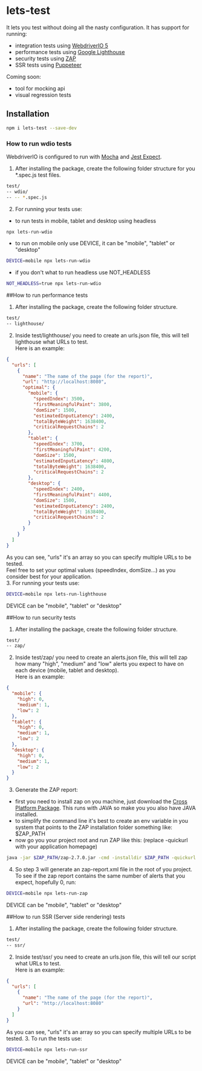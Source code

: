 # lets-test
It lets you test without doing all the nasty configuration. It has support for running:
* integration tests using [WebdriverIO 5](https://webdriver.io/)
* performance tests using [Google Lighthouse](https://developers.google.com/web/tools/lighthouse/)
* security tests using [ZAP](https://www.owasp.org/index.php/OWASP_Zed_Attack_Proxy_Project)
* SSR tests using [Puppeteer](https://developers.google.com/web/tools/puppeteer/)

Coming soon:
* tool for mocking api
* visual regression tests

## Installation
```bash
npm i lets-test --save-dev
```

### How to run wdio tests
WebdriverIO is configured to run with [Mocha](https://mochajs.org/) and [Jest Expect](https://jestjs.io/docs/en/expect).  
1. After installing the package, create the following folder structure for you *.spec.js test files.
```bash
test/
-- wdio/
-- -- *.spec.js
```
2. For running your tests use:
* to run tests in mobile, tablet and desktop using headless
```bash
npx lets-run-wdio
```
* to run on mobile only use DEVICE, it can be "mobile", "tablet" or "desktop"
```bash
DEVICE=mobile npx lets-run-wdio
```
* if you don't what to run headless use NOT_HEADLESS
```bash
NOT_HEADLESS=true npx lets-run-wdio
```

##How to run performance tests
1. After installing the package, create the following folder structure.
```bash
test/
-- lighthouse/
```
2. Inside test/lighthouse/ you need to create an urls.json file, this will tell lighthouse what URLs to test.  
Here is an example:
```json
{
  "urls": [
    {
      "name": "The name of the page (for the report)",
      "url": "http://localhost:8080",
      "optimal": {
        "mobile": {
          "speedIndex": 3500,
          "firstMeaningfulPaint": 3800,
          "domSize": 1500,
          "estimatedInputLatency": 2400,
          "totalByteWeight": 1638400,
          "criticalRequestChains": 2
        },
        "tablet": {
          "speedIndex": 3700,
          "firstMeaningfulPaint": 4200,
          "domSize": 1500,
          "estimatedInputLatency": 4800,
          "totalByteWeight": 1638400,
          "criticalRequestChains": 2
        },
        "desktop": {
          "speedIndex": 2400,
          "firstMeaningfulPaint": 4400,
          "domSize": 1500,
          "estimatedInputLatency": 2400,
          "totalByteWeight": 1638400,
          "criticalRequestChains": 2
        }
      }
    }
  ]
}
```
As you can see, "urls" it's an array so you can specify multiple URLs to be tested.  
Feel free to set your optimal values (speedIndex, domSize...) as you consider best for your application.  
3. For running your tests use:
```bash
DEVICE=mobile npx lets-run-lighthouse
```
DEVICE can be "mobile", "tablet" or "desktop"

##How to run security tests
1. After installing the package, create the following folder structure.
```bash
test/
-- zap/
```
2. Inside test/zap/ you need to create an alerts.json file, this will tell zap how many "high", "medium" and "low" alerts you expect to have on each device (mobile, tablet and desktop).  
Here is an example:
```json
{
  "mobile": {
    "high": 0,
    "medium": 1,
    "low": 2
  },
  "tablet": {
    "high": 0,
    "medium": 1,
    "low": 2
  },
  "desktop": {
    "high": 0,
    "medium": 1,
    "low": 2
  }
}
```
3. Generate the ZAP report:
* first you need to install zap on you machine, just download the [Cross Platform Package](https://github.com/zaproxy/zaproxy/wiki/Downloads). This runs with JAVA so make you you also have JAVA installed.
* to simplify the command line it's best to create an env variable in you system that points to the ZAP installation folder something like: $ZAP_PATH
* now go you your project root and run ZAP like this: (replace -quickurl with your application homepage)
```bash
java -jar $ZAP_PATH/zap-2.7.0.jar -cmd -installdir $ZAP_PATH -quickurl http://localhost:8080 -quickout $PWD/zap-report.xml
```
4. So step 3 will generate an zap-report.xml file in the root of you project.  
To see if the zap report contains the same number of alerts that you expect, hopefully 0, run:
```bash
DEVICE=mobile npx lets-run-zap
```
DEVICE can be "mobile", "tablet" or "desktop"

##How to run SSR (Server side rendering) tests
1. After installing the package, create the following folder structure.
```bash
test/
-- ssr/
```
2. Inside test/ssr/ you need to create an urls.json file, this will tell our script what URLs to test.  
Here is an example:
```json
{
  "urls": [
    {
      "name": "The name of the page (for the report)",
      "url": "http://localhost:8080"
    }
  ]
}
```
As you can see, "urls" it's an array so you can specify multiple URLs to be tested. 
3. To run the tests use:
```bash
DEVICE=mobile npx lets-run-ssr
```
DEVICE can be "mobile", "tablet" or "desktop"